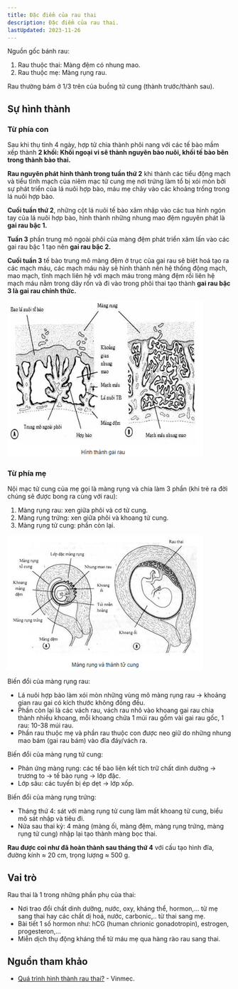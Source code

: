 ```yaml
---
title: Đặc điểm của rau thai
description: Đặc điểm của rau thai.
lastUpdated: 2023-11-26
---
```


Nguồn gốc bánh rau:

1. Rau thuộc thai: Màng đệm có nhung mao.
2. Rau thuộc mẹ: Màng rụng rau.

Rau thường bám ở 1/3 trên của buồng tử cung (thành trước/thành sau).

## Sự hình thành

### Từ phía con

Sau khi thụ tinh 4 ngày, hợp tử chia thành phôi nang với các tế bào mầm xếp thành **2 khối: Khối ngoại vi sẽ thành nguyên bào nuôi, khối tế bào bên trong thành bào thai.**

**Rau nguyên phát hình thành trong tuần thứ 2** khi thành các tiểu động mạch và tiểu tĩnh mạch của niêm mạc tử cung mẹ nơi trứng làm tổ bị xói mòn bởi sự phát triển của lá nuôi hợp bào, máu mẹ chảy vào các khoảng trống trong lá nuôi hợp bào.

**Cuối tuần thứ 2**, những cột lá nuôi tế bào xâm nhập vào các tua hình ngón tay của lá nuôi hợp bào, hình thành những nhung mao đệm nguyên phát là **gai rau bậc 1.**

**Tuần 3** phần trung mô ngoài phôi của màng đệm phát triển xâm lấn vào các gai rau bậc 1 tạo nên **gai rau bậc 2.**

**Cuối tuần 3** tế bào trung mô màng đệm ở trục của gai rau sẽ biệt hoá tạo ra các mạch máu, các mạch máu này sẽ hình thành nên hệ thống động mạch, mao mạch, tĩnh mạch liên hệ với mạch máu trong màng đệm rồi liên hệ mạch máu nằm trong dây rốn và đi vào trong phôi thai tạo thành **gai rau bậc 3 là gai rau chính thức.**

![Hình thành rau thai](../../../assets/san-khoa/dac-diem-rau-thai/hinh-thanh-rau-thai.png)

### Từ phía mẹ

Nội mạc tử cung của mẹ gọi là màng rụng và chia làm 3 phần (khi trẻ ra đời chúng sẽ được bong ra cùng với rau):

1. Màng rụng rau: xen giữa phôi và cơ tử cung.
2. Màng rụng trứng: xen giữa phôi và khoang tử cung.
3. Màng rụng tử cung: phần còn lại.

![Màng rụng và thành tử cung](../../../assets/san-khoa/dac-diem-rau-thai/mang-rung-va-thanh-tu-cung.png)

Biến đổi của màng rụng rau:

- Lá nuôi hợp bào làm xói mòn những vùng mô màng rụng rau &rarr; khoảng gian rau gai có kích thước không đồng đều.
- Phần còn lại là các vách rau, vách rau nhô vào khoang gai rau chia thành nhiều khoang, mỗi khoang chứa 1 múi rau gồm vài gai rau gốc, 1 rau: 10-38 múi rau.
- Phần rau thuộc mẹ và phần rau thuộc con được neo giữ do những nhung mao bám (gai rau bám) vào đĩa đáy/vách ra.

Biến đổi của màng rụng tử cung:

- Phản ứng màng rụng: các tế bào liên kết tích trữ chất dinh dưỡng &rarr; trương to &rarr; tế bào rụng &rarr; lớp đặc.
- Lớp sâu: các tuyến bị ép dẹt &rarr; lớp xốp.

Biến đổi của màng rụng trứng:

- Tháng thứ 4: sát với màng rụng tử cung làm mất khoang tử cung, biểu mô sát nhập và tiêu đi.
- Nửa sau thai kỳ: 4 màng (màng ối, màng đệm, màng rụng trứng, màng rụng tử cung) nhập lại tạo thành màng bọc thai.

**Rau được coi như đã hoàn thành sau tháng thứ 4** với cấu tạo hình đĩa, đường kính ≈ 20 cm, trọng lượng ≈ 500 g.

## Vai trò

Rau thai là 1 trong những phần phụ của thai:

- Nơi trao đổi chất dinh dưỡng, nước, oxy, kháng thể, hormon,... từ mẹ sang thai hay các chất dị hoá, nước, carbonic,.. từ thai sang mẹ.
- Bài tiết 1 số hormon như: hCG (human chrionic gonadotropin), estrogen, progesteron,...
- Miễn dịch thụ động kháng thể từ máu mẹ qua hàng rào rau sang thai.

## Nguồn tham khảo

- [Quá trình hình thành rau thai?](https://www.vinmec.com/vi/bai-viet/qua-trinh-hinh-thanh-rau-thai) - Vinmec.

